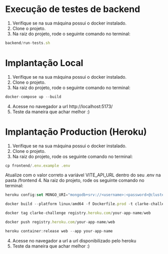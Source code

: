 # Execução de testes de backend
  1. Verifique se na sua máquina possui o docker instalado.
  2. Clone o projeto.
  3. Na raiz do projeto, rode o seguinte comando no terminal: 
```jsx
backend/run-tests.sh
```

# Implantação Local
  1. Verifique se na sua máquina possui o docker instalado.
  2. Clone o projeto.
  3. Na raiz do projeto, rode o seguinte comando no terminal: 
```jsx
docker-compose up --build
```
   4. Acesse no navegador a url http://localhost:5173/
   5. Teste da maneira que achar melhor :)

# Implantação Production (Heroku)
  1. Verifique se na sua máquina possui o docker instalado.
  2. Clone o projeto.
  3. Na raiz do projeto, rode os seguinte comando no terminal: 
```jsx
cp frontend/.env.example .env
```
Atualize com o valor correto a variável VITE_API_URL dentro do seu .env na pasta /frontend
  4. Na raiz do projeto, rode os seguinte comando no terminal: 
```jsx
heroku config:set MONGO_URI="mongodb+srv://<username>:<password>@cluster0.mongodb.net/mydatabase?retryWrites=true&w=majority" --app your-app-name
```
```jsx
docker build --platform linux/amd64 -f Dockerfile.prod -t clarke-challenge .
```
```jsx
docker tag clarke-challenge registry.heroku.com/your-app-name/web
```
```jsx
docker push registry.heroku.com/your-app-name/web
```
```jsx
heroku container:release web --app your-app-name
```
   4. Acesse no navegador a url a url disponibilizado pelo heroku
   5. Teste da maneira que achar melhor :)